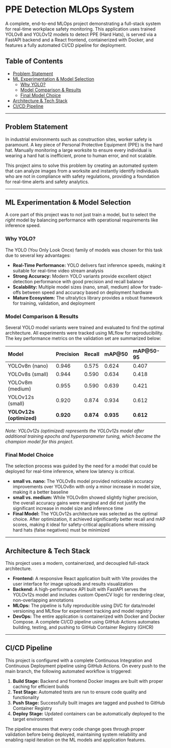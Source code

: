 # PPE Detection MLOps System

A complete, end-to-end MLOps project demonstrating a full-stack system for real-time workplace safety monitoring. This application uses trained YOLOv8 and YOLOv12 models to detect PPE (Hard Hats), is served via a FastAPI backend and a React frontend, containerized with Docker, and features a fully automated CI/CD pipeline for deployment.

## Table of Contents
- [Problem Statement](#problem-statement)
- [ML Experimentation & Model Selection](#ml-experimentation--model-selection)
  - [Why YOLO?](#why-yolo)
  - [Model Comparison & Results](#model-comparison--results)
  - [Final Model Choice](#final-model-choice)
- [Architecture & Tech Stack](#architecture--tech-stack)
- [CI/CD Pipeline](#cicd-pipeline)

---

## Problem Statement

In industrial environments such as construction sites, worker safety is paramount. A key piece of Personal Protective Equipment (PPE) is the hard hat. Manually monitoring a large worksite to ensure every individual is wearing a hard hat is inefficient, prone to human error, and not scalable.

This project aims to solve this problem by creating an automated system that can analyze images from a worksite and instantly identify individuals who are not in compliance with safety regulations, providing a foundation for real-time alerts and safety analytics.

---

## ML Experimentation & Model Selection

A core part of this project was to not just train a model, but to select the *right* model by balancing performance with operational requirements like inference speed.

### Why YOLO?

The YOLO (You Only Look Once) family of models was chosen for this task due to several key advantages:

- **Real-Time Performance:** YOLO delivers fast inference speeds, making it suitable for real-time video stream analysis
- **Strong Accuracy:** Modern YOLO variants provide excellent object detection performance with good precision and recall balance
- **Scalability:** Multiple model sizes (nano, small, medium) allow for trade-offs between speed and accuracy based on deployment hardware
- **Mature Ecosystem:** The ultralytics library provides a robust framework for training, validation, and deployment

### Model Comparison & Results

Several YOLO model variants were trained and evaluated to find the optimal architecture. All experiments were tracked using MLflow for reproducibility. The key performance metrics on the validation set are summarized below:

| Model | Precision | Recall | mAP@50 | mAP@50-95 |
| :--- | :--- | :--- | :--- | :--- |
| YOLOv8n (nano) | 0.946 | 0.575 | 0.624 | 0.407 |
| YOLOv8s (small) | 0.944 | 0.590 | 0.634 | 0.418 |
| YOLOv8m (medium) | 0.955 | 0.590 | 0.639 | 0.421 |
| YOLOv12s (small) | 0.920 | 0.874 | 0.934 | 0.612 |
| **YOLOv12s (optimized)** | **0.920** | **0.874** | **0.935** | **0.612** |

*Note: YOLOv12s (optimized) represents the YOLOv12s model after additional training epochs and hyperparameter tuning, which became the champion model for this project.*

### Final Model Choice

The selection process was guided by the need for a model that could be deployed for real-time inference, where low latency is critical.

- **small vs. nano:** The YOLOv8s model provided noticeable accuracy improvements over YOLOv8n with only a minor increase in model size, making it a better baseline
- **small vs. medium:** While YOLOv8m showed slightly higher precision, the overall accuracy gains were marginal and did not justify the significant increase in model size and inference time
- **Final Model:** The YOLOv12s architecture was selected as the optimal choice. After optimization, it achieved significantly better recall and mAP scores, making it ideal for safety-critical applications where missing hard hats (false negatives) must be minimized

---

## Architecture & Tech Stack

This project uses a modern, containerized, and decoupled full-stack architecture.

- **Frontend:** A responsive React application built with Vite provides the user interface for image uploads and results visualization
- **Backend:** A high-performance API built with FastAPI serves the YOLOv12s model and includes custom OpenCV logic for rendering clear, non-overlapping annotations
- **MLOps:** The pipeline is fully reproducible using DVC for data/model versioning and MLflow for experiment tracking and model registry
- **DevOps:** The entire application is containerized with Docker and Docker Compose. A complete CI/CD pipeline using GitHub Actions automates building, testing, and pushing to GitHub Container Registry (GHCR)

---

## CI/CD Pipeline

This project is configured with a complete Continuous Integration and Continuous Deployment pipeline using GitHub Actions. On every push to the main branch, the following automated workflow is triggered:

1. **Build Stage:** Backend and frontend Docker images are built with proper caching for efficient builds
2. **Test Stage:** Automated tests are run to ensure code quality and functionality
3. **Push Stage:** Successfully built images are tagged and pushed to GitHub Container Registry
4. **Deploy Stage:** Updated containers can be automatically deployed to the target environment

The pipeline ensures that every code change goes through proper validation before being deployed, maintaining system reliability and enabling rapid iteration on the ML models and application features.